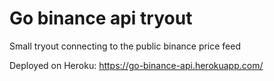 # Go binance api tryout

Small tryout connecting to the public binance price feed

Deployed on Heroku: https://go-binance-api.herokuapp.com/